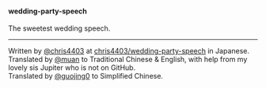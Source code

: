 #### wedding-party-speech

The sweetest wedding speech.

---

Written by [@chris4403](https://github.com/chris4403) at [chris4403/wedding-party-speech](https://github.com/chris4403/wedding-party-speech) in Japanese.<br />
Translated by [@muan](https://github.com/muan) to Traditional Chinese & English, with help from my lovely sis Jupiter who is not on GitHub.<br />
Translated by [@guojing0](https://github.com/guojing0) to Simplified Chinese.
